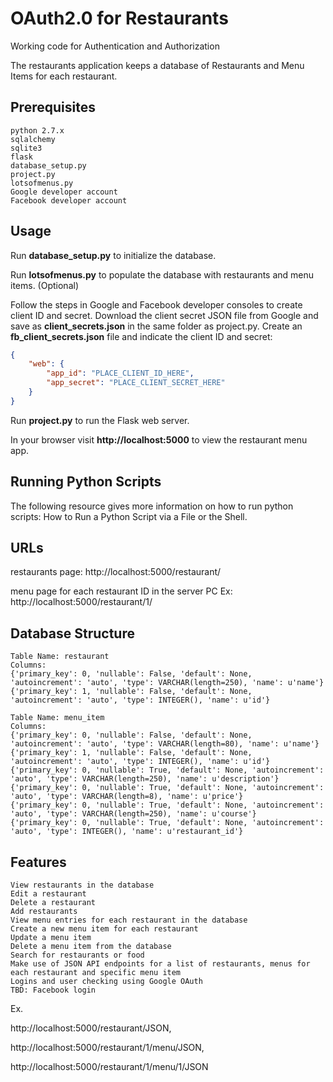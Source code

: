 # OAuth2.0 for Restaurants
Working code for Authentication and Authorization

The restaurants application keeps a database of Restaurants and Menu Items for each restaurant.

## Prerequisites

    python 2.7.x
    sqlalchemy
    sqlite3
    flask
    database_setup.py
    project.py
    lotsofmenus.py
    Google developer account
    Facebook developer account

## Usage

Run **database_setup.py** to initialize the database.

Run **lotsofmenus.py** to populate the database with restaurants and menu items. (Optional)

Follow the steps in Google and Facebook developer consoles to create client ID and secret. 
Download the client secret JSON file from Google and save as **client_secrets.json** in the same folder as project.py.
Create an **fb_client_secrets.json** file and indicate the client ID and secret:

```json
{
    "web": {
        "app_id": "PLACE_CLIENT_ID_HERE",
        "app_secret": "PLACE_CLIENT_SECRET_HERE"
    }
}
```

Run **project.py** to run the Flask web server. 

In your browser visit **http://localhost:5000** to view the restaurant menu app.  

## Running Python Scripts

The following resource gives more information on how to run python scripts: How to Run a Python Script via a File or the Shell.

## URLs

restaurants page: http://localhost:5000/restaurant/

menu page for each restaurant ID in the server PC Ex: http://localhost:5000/restaurant/1/

## Database Structure

```
Table Name: restaurant
Columns:
{'primary_key': 0, 'nullable': False, 'default': None, 'autoincrement': 'auto', 'type': VARCHAR(length=250), 'name': u'name'}
{'primary_key': 1, 'nullable': False, 'default': None, 'autoincrement': 'auto', 'type': INTEGER(), 'name': u'id'}

Table Name: menu_item
Columns:
{'primary_key': 0, 'nullable': False, 'default': None, 'autoincrement': 'auto', 'type': VARCHAR(length=80), 'name': u'name'}
{'primary_key': 1, 'nullable': False, 'default': None, 'autoincrement': 'auto', 'type': INTEGER(), 'name': u'id'}
{'primary_key': 0, 'nullable': True, 'default': None, 'autoincrement': 'auto', 'type': VARCHAR(length=250), 'name': u'description'}
{'primary_key': 0, 'nullable': True, 'default': None, 'autoincrement': 'auto', 'type': VARCHAR(length=8), 'name': u'price'}
{'primary_key': 0, 'nullable': True, 'default': None, 'autoincrement': 'auto', 'type': VARCHAR(length=250), 'name': u'course'}
{'primary_key': 0, 'nullable': True, 'default': None, 'autoincrement': 'auto', 'type': INTEGER(), 'name': u'restaurant_id'}
```

## Features

    View restaurants in the database
    Edit a restaurant
    Delete a restaurant
    Add restaurants
    View menu entries for each restaurant in the database
    Create a new menu item for each restaurant
    Update a menu item
    Delete a menu item from the database
    Search for restaurants or food
    Make use of JSON API endpoints for a list of restaurants, menus for each restaurant and specific menu item
    Logins and user checking using Google OAuth
    TBD: Facebook login

Ex.

http://localhost:5000/restaurant/JSON,

http://localhost:5000/restaurant/1/menu/JSON,

http://localhost:5000/restaurant/1/menu/1/JSON